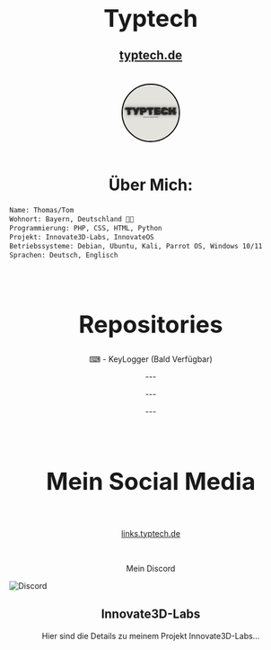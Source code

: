 <div align="center">
    <h1 style="font-size: 3em; font-weight: bold;">Typtech</h1>
    <a href="https://typtech.de">
        <p style="font-size: 1.5em; font-weight: bold;">typtech.de</p>
    </a>
</div>
<br>
<div align="center">
<img style="border: 2px solid black; border-radius: 50%; width: 100px; height: 100px;" src="img/typtech.png" alt="typtech.png">
</div>
<br>

<h1 align="center">Über Mich:</h1>

    Name: Thomas/Tom
    Wohnort: Bayern, Deutschland 🥨🍺
    Programmierung: PHP, CSS, HTML, Python
    Projekt: Innovate3D-Labs, InnovateOS 
    Betriebssysteme: Debian, Ubuntu, Kali, Parrot OS, Windows 10/11 
    Sprachen: Deutsch, Englisch

<br>

<div align="center">
    <h1 style="font-size: 3em; font-weight: bold;">Repositories</h1>
    <p>⌨ - KeyLogger (Bald Verfügbar)</p>
    <p>---</p>
    <p>---</p>
    <p>---</p>
</div>

<br>
<h1 align="center" style="font-size: 3em; font-weight: bold;">Mein Social Media</h1>
<br> 
<a href="https://links.typtech.de"><p align="center">links.typtech.de</p></a>
<br>
<p align="center">Mein Discord</p>
<img alt="Discord" src="https://img.shields.io/discord/1224421383166230630?style=for-the-badge&logo=discord&logoColor=white&label=Discord&color=blue">
<br>

<div align="center">
<h2 id="innovate3d-labs">Innovate3D-Labs</h2>
<p>Hier sind die Details zu meinem Projekt Innovate3D-Labs...</p>
</div>
<!--
**TypTech/TypTech** is a ✨ _special_ ✨ repository because its `README.md` (this file) appears on your GitHub profile.

Here are some ideas to get you started:

- 🔭 I’m currently working on ...
- 🌱 I’m currently learning ...
- 👯 I’m looking to collaborate on ...
- 🤔 I’m looking for help with ...
- 💬 Ask me about ...
- 📫 How to reach me: ...
- 😄 Pronouns: ...
- ⚡ Fun fact: ...
-->
